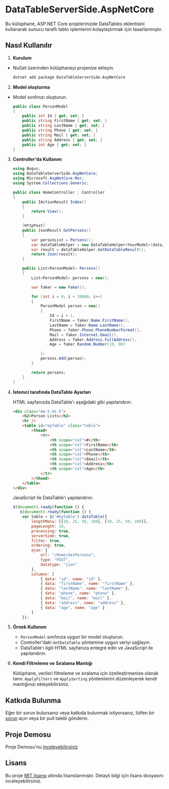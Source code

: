 # DataTableServerSide.AspNetCore

Bu kütüphane, ASP.NET Core projelerinizde DataTables eklentisini kullanarak sunucu taraflı tablo işlemlerini kolaylaştırmak için tasarlanmıştır.


## Nasıl Kullanılır

1. **Kurulum**

  - NuGet üzerinden kütüphaneyi projenize ekleyin.

    ```bash
    dotnet add package DataTableServerSide.AspNetCore
    ```

2. **Model oluşturma**

  - Model sınıfınızı oluşturun.

    ```csharp
    public class PersonModel
    {
        public int Id { get; set; }
        public string FirstName { get; set; }
        public string LastName { get; set; }
        public string Phone { get; set; }
        public string Mail { get; set; }
        public string Address { get; set; }
        public int Age { get; set; }
    }
    ```
3. **Controller'da Kullanım**
    ```csharp
    using Bogus;
    using DataTableServerSide.AspNetCore;
    using Microsoft.AspNetCore.Mvc;
    using System.Collections.Generic;

    public class HomeController : Controller
    {
        public IActionResult Index()
        {
            return View();
        }

        [HttpPost]
        public JsonResult GetPersons()
        {
            var personList = Persons();
            var dataTableHelper = new DataTableHelper<YourModel>(data, Request);
            var result = dataTableHelper.GetDataTableResult();
            return Json(result);
        }

        public List<PersonModel> Persons()
        {
            List<PersonModel> persons = new();

            var faker = new Faker();

            for (int i = 0; i < 10000; i++)
            {
                PersonModel person = new()
                {
                    Id = i + 1,
                    FirstName = faker.Name.FirstName(),
                    LastName = faker.Name.LastName(),
                    Phone = faker.Phone.PhoneNumberFormat(),
                    Mail = faker.Internet.Email(),
                    Address = faker.Address.FullAddress(),
                    Age = faker.Random.Number(18, 80)

                };
                persons.Add(person);
            }

            return persons;
        }
    }
    ```

4. **İstemci tarafında DataTable Ayarları**

   HTML sayfanızda DataTable'ı aşağıdaki gibi yapılandırın:

    ```html
    <div class="mb-5 mt-5">
        <h2>Person Lists</h2>
        <hr />
        <table id="myTable" class="table">
            <thead>
                <tr>
                    <th scope="col">#</th>
                    <th scope="col">FirstName</th>
                    <th scope="col">LastName</th>
                    <th scope="col">Phone</th>
                    <th scope="col">Email</th>
                    <th scope="col">Address</th>
                    <th scope="col">Age</th>
                </tr>
            </thead>
        </table>
    </div>
    ```
    JavaScript ile DataTable'ı yapılandırın:
    
    ```javascript
    $(document).ready(function () {
       $(document).ready(function () {
        var table = $('#myTable').dataTable({
            lengthMenu: [[10, 25, 50, 100], [10, 25, 50, 100]],
            pageLength: 10,
            processing: true,
            serverSide: true,
            filter: true,
            ordering: true,
            ajax: {
                url: "/Home/GetPersons",
                type: "POST",
                datatype: "json"
            },
            columns: [
                { data: "id", name: "id" },
                { data: "firstName", name: "firstName" },
                { data: "lastName", name: "lastName" },
                { data: "phone", name: "phone" },
                { data: "mail", name: "mail" },
                { data: "address", name: "address" },
                { data: "age", name: "age" }
            ]
        });
    ```

5. **Örnek Kullanım**

    - `PersonModel` sınıfınıza uygun bir model oluşturun.
    - Controller'daki `GetDataTable` yöntemine uygun veriyi sağlayın.
    - DataTable'ı ilgili HTML sayfanıza entegre edin ve JavaScript ile yapılandırın.

6. **Kendi Filtreleme ve Sıralama Mantığı**

    Kütüphane, verileri filtreleme ve sıralama için özelleştirmenize olanak tanır. `ApplyFilters` ve `ApplySorting` yöntemlerini düzenleyerek kendi mantığınızı ekleyebilirsiniz.

## Katkıda Bulunma

Eğer bir sorun bulursanız veya katkıda bulunmak istiyorsanız, lütfen bir [sorun](https://github.com/aliyavuztt/DataTableServerSide.AspNetCore/issues) açın veya bir pull talebi gönderin.

## Proje Demosu

Proje Demosu'nu [inceleyebilirsiniz](https://github.com/aliyavuztt/ServerSideTable.Demo)

## Lisans

Bu proje [MIT lisansı](LICENSE) altında lisanslanmıştır. Detaylı bilgi için lisans dosyasını inceleyebilirsiniz.
